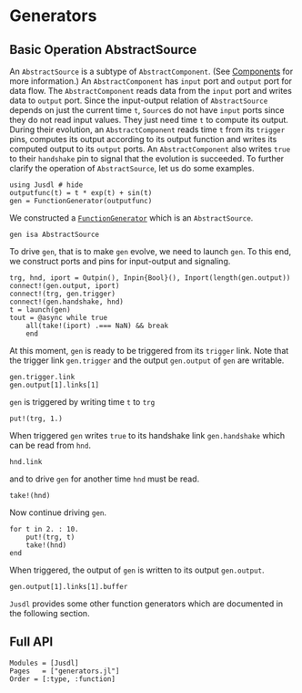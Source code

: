 # Generators

## Basic Operation AbstractSource
An `AbstractSource` is a subtype of `AbstractComponent`. (See [Components](@ref) for more information.) An `AbstractComponent` has `input` port and `output` port for data flow. The `AbstractComponent` reads data from the `input` port and writes data to `output` port. Since the input-output relation of `AbstractSource` depends on just the current time `t`, `Source`s do not have `input` ports since they do not read input values. They just need time `t` to compute its output. During their evolution, an `AbstractComponent` reads time `t` from its `trigger` pins, computes its output according to its output function and writes its computed output to its `output` ports. An `AbstractComponent` also writes `true` to their `handshake` pin to signal that the evolution is succeeded. To further clarify the operation of `AbstractSource`, let us do some examples. 

```@repl source_ex
using Jusdl # hide 
outputfunc(t) = t * exp(t) + sin(t)
gen = FunctionGenerator(outputfunc)
```
We constructed a [`FunctionGenerator`](@ref) which is an `AbstractSource`.
```@repl source_ex
gen isa AbstractSource
```
To drive `gen`, that is to make `gen` evolve, we need to launch `gen`.  To this end, we construct ports and pins for input-output and signaling.
```@repl source_ex
trg, hnd, iport = Outpin(), Inpin{Bool}(), Inport(length(gen.output))
connect!(gen.output, iport)
connect!(trg, gen.trigger) 
connect!(gen.handshake, hnd)
t = launch(gen)
tout = @async while true 
    all(take!(iport) .=== NaN) && break 
    end
```
At this moment, `gen` is ready to be triggered from its `trigger` link. Note that the trigger link `gen.trigger` and the output `gen.output` of `gen` are writable. 
```@repl source_ex
gen.trigger.link
gen.output[1].links[1]
```
`gen` is triggered by writing time `t` to `trg`
```@repl source_ex
put!(trg, 1.)
```
When triggered `gen` writes `true` to its handshake link `gen.handshake` which can be read from `hnd`.
```@repl source_ex
hnd.link
```
and to drive `gen` for another time `hnd` must be read. 
```@repl source_ex
take!(hnd)
```
Now continue driving `gen`.
```@repl source_ex
for t in 2. : 10.
    put!(trg, t)
    take!(hnd)
end
```
When triggered, the output of `gen` is written to its output `gen.output`.
```@repl source_ex 
gen.output[1].links[1].buffer
```

`Jusdl` provides some other function generators which are documented in the following section.

## Full API 
```@autodocs
Modules = [Jusdl]
Pages   = ["generators.jl"]
Order = [:type, :function]
```